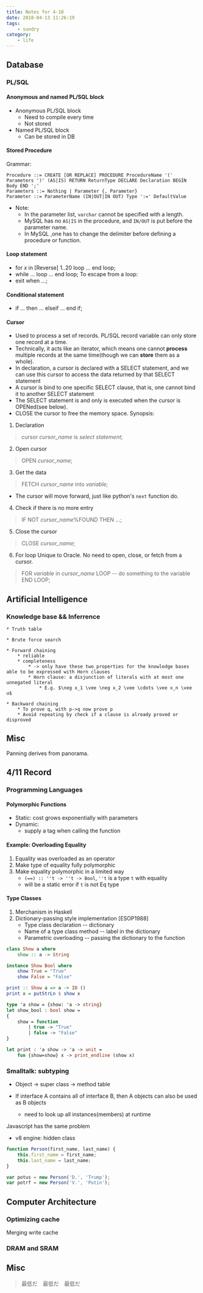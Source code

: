 ```yaml
---
title: Notes for 4-10
date: 2018-04-13 11:26:19
tags:
    - sundry
category:
    - life
---
```



## Database

### PL/SQL

#### Anonymous and named PL/SQL block
* Anonymous PL/SQL block
    * Need to compile every time
    * Not stored
* Named PL/SQL block
    * Can be stored in DB

#### Stored Procedure

Grammar:

    Procedure ::= CREATE [OR REPLACE] PROCEDURE ProcedureName '(' Parameters ')' (AS|IS) RETURN ReturnType DECLARE Declaration BEGIN Body END ';'
    Parameters ::= Nothing | Parameter {, Parameter}
    Parameter ::= ParameterName (IN|OUT|IN OUT) Type ':=' DefaultValue

* Note:
    * In the parameter list, `varchar` cannot be specified with a length.
    * MySQL has no `AS|IS` in the procedure, and `IN/OUT` is put before the parameter name.
    * In MySQL ,one has to change the delimiter before defining a procedure or function.


#### Loop statement
* for *x* in [Reverse] 1..20 loop ... end loop;
* while ... loop ... end loop;
To escape from a loop:
* exit when ...;

#### Conditional statement
* if ... then ... elseif ... end if;

#### Cursor
* Used to process a set of records. PL/SQL record variable can only store one record at a time.
* Technically, it acts like an iterator, which means one cannot **process** multiple records at the same time(though we can **store** them as a whole).
* In declaration, a cursor is declared with a SELECT statement, and we can use this cursor to access the data returned by that SELECT statement
* A cursor is bind to one specific SELECT clause, that is, one cannot bind it to another SELECT statement
* The SELECT statement is and only is executed when the cursor is OPENed(see below).
* CLOSE the cursor to free the memory space.
Synopsis:
1. Declaration
> cursor *cursor_name* is *select statement*;
2. Open cursor
> OPEN *cursor_name*;
3. Get the data
> FETCH *cursor_name* into *variable*;
* The cursor will move forward, just like python's `next` function do.
4. Check if there is no more entry
> IF NOT *cursor_name*%FOUND THEN ...;
5. Close the cursor
> CLOSE *cursor_name*;
6. For loop
Unique to Oracle.
No need to open, close, or fetch from a cursor.
> FOR *variable* in *cursor_name* LOOP
> -- do something to the variable
> END LOOP;

## Artificial Intelligence

### Knowledge base && Inferrence
    * Truth table

    * Brute force search

    * Forward chaining
        * reliable
        * completeness
            * -> only have these two properties for the knowledge bases able to be expressed with Horn clauses
            * Horn clause: a disjunction of literals with at most one unnegated literal
                * E.g. $\neg x_1 \vee \neg x_2 \vee \cdots \vee x_n \vee u$

    * Backward chaining
        * To prove q, with p->q now prove p
        * Avoid repeating by check if a clause is already proved or disproved

## Misc

Panning derives from panorama.

## 4/11 Record

### Programming Languages

#### Polymorphic Functions
* Static: cost grows exponentially with parameters
* Dynamic:
    * supply a tag when calling the function

#### Example: Overloading Equality

1. Equality was overloaded as an operator
2. Make type of equality fully polymorphic
3. Make equality polymorphic in a limited way
    * `(==) :: ''t -> ''t -> Bool`, `''t` is a type `t` with equality
    * will be a static error if `t` is not Eq type

#### Type Classes
1. Merchanism in Haskell
2. Dictionary-passing style implementation [ESOP1988]
    * Type class declaration -- dictionary
    * Name of a type class method -- label in the dictionary
    * Parametric overloading -- passing the dictionary to the function

```haskell
class Show a where
    show :: a -> String

instance Show Bool where
    show True = "True"
    show False = "False"

print :: Show a => a -> IO ()
print x = putStrLn $ show x
```

```ocaml
type 'a show = {show: 'a -> string}
let show_bool : bool show = 
{
    show = function
        | true -> "True"
        | false -> "False"
}

let print : 'a show -> 'a -> unit =
    fun {show=show} x -> print_endline (show x)
```

### Smalltalk: subtyping

* Object -> super class
         -> method table

* If interface A contains all of interface B, then A objects can also be used as B objects
    * need to look up all instances(members) at runtime

Javascript has the same problem
* v8 engine: hidden class
```javascript
function Person(first_name, last_name) {
    this.first_name = first_name;
    this.last_name = last_name;
}

var potus = new Person('D.', 'Trump');
var potrf = new Person('V.', 'Putin');
```

## Computer Architecture

### Optimizing cache

Merging write cache

### DRAM and SRAM



## Misc

> 最低だ　最低だ　最低だ
